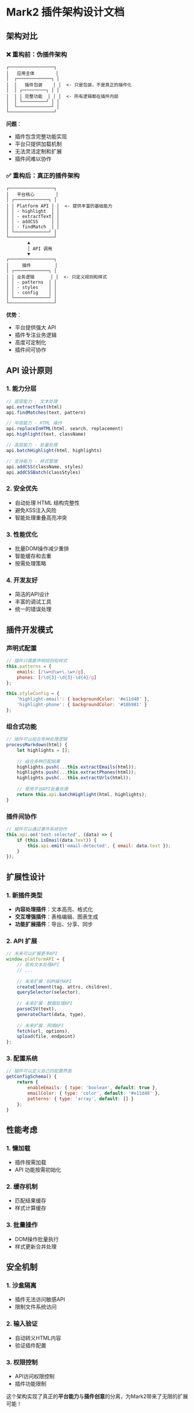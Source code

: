 # Mark2 插件架构设计文档

## 架构对比

### ❌ 重构前：伪插件架构
```
┌─────────────────┐
│   应用主体        │
│  ┌─────────────┐ │
│  │   插件包装    │ │  <- 只是包装，不是真正的插件化
│  │ ┌─────────┐ │ │
│  │ │ 完整功能  │ │ │  <- 所有逻辑都在插件内部
│  │ └─────────┘ │ │
│  └─────────────┘ │
└─────────────────┘
```

**问题**：
- 插件包含完整功能实现
- 平台只提供加载机制
- 无法灵活定制和扩展
- 插件间难以协作

### ✅ 重构后：真正的插件架构
```
┌─────────────────┐
│   平台核心        │
│ ┌─────────────┐ │
│ │ Platform API │ │  <- 提供丰富的基础能力
│ │ - highlight  │ │
│ │ - extractText│ │
│ │ - addCSS     │ │
│ │ - findMatch  │ │
│ └─────────────┘ │
└─────────────────┘
        ▲
        │ API 调用
        ▼
┌─────────────────┐
│     插件         │
│ ┌─────────────┐ │
│ │ 业务逻辑      │ │  <- 只定义规则和样式
│ │ - patterns  │ │
│ │ - styles    │ │
│ │ - config    │ │
│ └─────────────┘ │
└─────────────────┘
```

**优势**：
- 平台提供强大 API
- 插件专注业务逻辑
- 高度可定制化
- 插件间可协作

## API 设计原则

### 1. 能力分层
```javascript
// 底层能力 - 文本处理
api.extractText(html)
api.findMatches(text, pattern)

// 中层能力 - HTML 操作
api.replaceInHTML(html, search, replacement)
api.highlight(text, className)

// 高层能力 - 批量处理
api.batchHighlight(html, highlights)

// 支持能力 - 样式管理
api.addCSS(className, styles)
api.addCSSBatch(classStyles)
```

### 2. 安全优先
- 自动处理 HTML 结构完整性
- 避免XSS注入风险
- 智能处理重叠高亮冲突

### 3. 性能优化
- 批量DOM操作减少重排
- 智能缓存和去重
- 按需处理策略

### 4. 开发友好
- 简洁的API设计
- 丰富的调试工具
- 统一的错误处理

## 插件开发模式

### 声明式配置
```javascript
// 插件只需要声明规则和样式
this.patterns = {
    emails: [/\w+@\w+\.\w+/g],
    phones: [/\d{3}-\d{3}-\d{4}/g]
};

this.styleConfig = {
    'highlight-email': { backgroundColor: '#e11d48' },
    'highlight-phone': { backgroundColor: '#10b981' }
};
```

### 组合式功能
```javascript
// 插件可以组合多种处理逻辑
processMarkdown(html) {
    let highlights = [];
    
    // 组合多种匹配结果
    highlights.push(...this.extractEmails(html));
    highlights.push(...this.extractPhones(html));
    highlights.push(...this.extractUrls(html));
    
    // 使用平台API批量处理
    return this.api.batchHighlight(html, highlights);
}
```

### 插件间协作
```javascript
// 插件可以通过事件系统协作
this.api.on('text-selected', (data) => {
    if (this.isEmail(data.text)) {
        this.api.emit('email-detected', { email: data.text });
    }
});
```

## 扩展性设计

### 1. 新插件类型
- **内容处理插件**：文本高亮、格式化
- **交互增强插件**：表格编辑、图表生成
- **功能扩展插件**：导出、分享、同步

### 2. API 扩展
```javascript
// 未来可以扩展更多API
window.platformAPI = {
    // 现有文本处理API
    // ...
    
    // 未来扩展：DOM操作API
    createElement(tag, attrs, children),
    querySelector(selector),
    
    // 未来扩展：数据处理API
    parseCSV(text),
    generateChart(data, type),
    
    // 未来扩展：网络API
    fetch(url, options),
    upload(file, endpoint)
};
```

### 3. 配置系统
```javascript
// 插件可以定义自己的配置界面
getConfigSchema() {
    return {
        enableEmails: { type: 'boolean', default: true },
        emailColor: { type: 'color', default: '#e11d48' },
        patterns: { type: 'array', default: [] }
    };
}
```

## 性能考虑

### 1. 懒加载
- 插件按需加载
- API 功能按需初始化

### 2. 缓存机制
- 匹配结果缓存
- 样式计算缓存

### 3. 批量操作
- DOM操作批量执行
- 样式更新合并处理

## 安全机制

### 1. 沙盒隔离
- 插件无法访问敏感API
- 限制文件系统访问

### 2. 输入验证
- 自动转义HTML内容
- 验证插件配置

### 3. 权限控制
- API访问权限控制
- 插件功能限制

这个架构实现了真正的**平台能力**与**插件创意**的分离，为Mark2带来了无限的扩展可能！